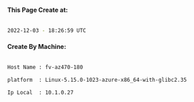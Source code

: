 
   
#### This Page Create at:

```bash

2022-12-03 - 18:26:59 UTC

```

#### Create By Machine:

```bash

Host Name : fv-az470-180

platform  : Linux-5.15.0-1023-azure-x86_64-with-glibc2.35

Ip Local  : 10.1.0.27

```

